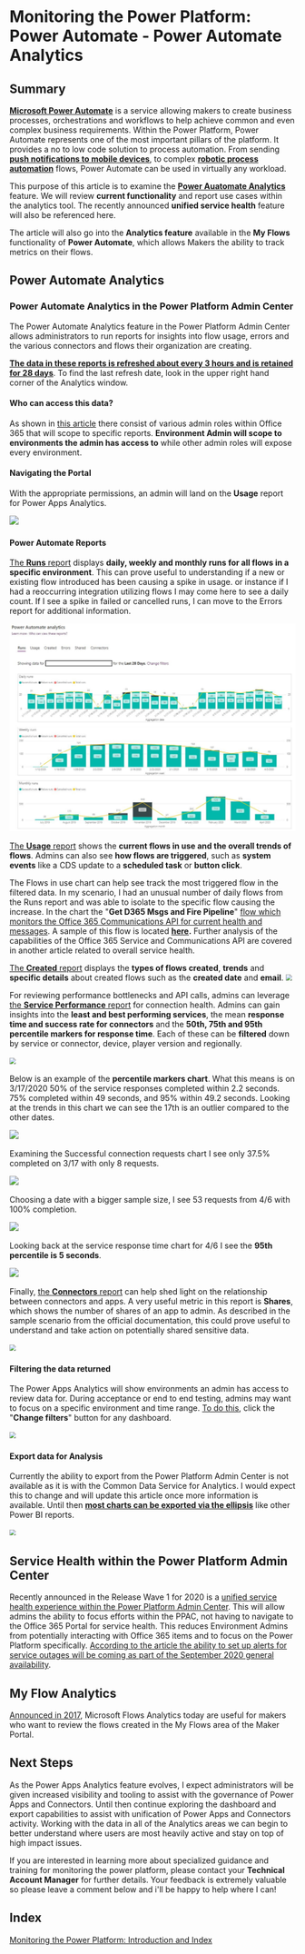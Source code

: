# Monitoring the Power Platform: Power Automate - Power Automate Analytics

## Summary

**[Microsoft Power Automate](https://docs.microsoft.com/en-us/power-automate/getting-started)** is a service allowing makers to create business processes, orchestrations and workflows to help achieve common and even complex business requirements. Within the Power Platform, Power Automate represents one of the most important pillars of the platform. It provides a no to low code solution to process automation. From sending **[push notifications to mobile devices](https://docs.microsoft.com/en-us/powerapps/maker/canvas-apps/add-notifications)**, to complex **[robotic process automation](https://flow.microsoft.com/en-us/ui-flows/)** flows, Power Automate can be used in virtually any workload.

This purpose of this article is to examine the **[Power Auatomate Analytics](https://docs.microsoft.com/en-us/power-platform/admin/analytics-flow)** feature. We will review **current functionality** and report use cases within the analytics tool. The recently announced **unified service health** feature will also be referenced here.

The article will also go into the **Analytics feature** available in the **My Flows** functionality of **Power Automate**, which allows Makers the ability to track metrics on their flows.

## Power Automate Analytics

### Power Automate Analytics in the Power Platform Admin Center

The Power Automate Analytics feature in the Power Platform Admin Center allows administrators to run reports for insights into flow usage, errors and the various connectors and flows their organization are creating.

**<u>The data in these reports is refreshed about every 3 hours and is retained for 28 days</u>**. To find the last refresh date, look in the upper right hand corner of the Analytics window.

<insert lastrefreshtime image>

#### Who can access this data?

As shown in [this article](https://docs.microsoft.com/en-us/power-platform/admin/analytics-flow#who-can-view-these-reports) there consist of various admin roles within Office 365 that will scope to specific reports. **Environment Admin will scope to environments the admin has access to** while other admin roles will expose every environment.

#### Navigating the Portal

With the appropriate permissions, an admin will land on the **Usage** report for Power Apps Analytics. 

<img src="https://raw.githubusercontent.com/wiki/aliyoussefi/D365-Monitoring/Artifacts/PowerAppsAnalytics/navigateTo.JPG"  />

#### Power Automate Reports

[The **Runs** report](https://docs.microsoft.com/en-us/power-platform/admin/analytics-flow#runs-report) displays **daily, weekly and monthly runs for all flows in a specific environment**. This can prove useful to understanding if a new or existing flow introduced has been causing a spike in usage. or instance if I had a reoccurring integration utilizing flows I may come here to see a daily count. If I see a spike in failed or cancelled runs, I can move to the Errors report for additional information.

<img src="https://raw.githubusercontent.com/aliyoussefi/MonitoringPowerPlatform/master/Artifacts/PowerAutomateAnalytics/Analytics-Runs.JPG" style="zoom: 67%;" />

[The **Usage** report](https://docs.microsoft.com/en-us/power-platform/admin/analytics-flow#usage-report) shows the **current flows in use and the overall trends of flows**. Admins can also see **how flows are triggered**, such as **system events** like a CDS update to a **scheduled task** or **button click**. 

<insert usage image>

The Flows in use chart can help see track the most triggered flow in the filtered data. In my scenario, I had an unusual number of daily flows from the Runs report and was able to isolate to the specific flow causing the increase. In the chart the "**Get D365 Msgs and Fire Pipeline**" [flow which monitors the Office 365 Communications API for current health and messages](https://community.dynamics.com/crm/b/crminthefield/posts/monitoring-dynamics-365-ce-service-health-and-messages-using-the-microsoft-office-365-service-communications-api). A sample of this flow is located **[here](https://github.com/aliyoussefi/MonitoringPowerPlatform/raw/PowerAutomate/Samples/GetDynamics365MessagesfromtheOffice365CommunicationsAPI_20200410121038.zip).** Further analysis of the capabilities of the Office 365 Service and Communications API are covered in another article related to overall service health.

<insert flows in use chart>

[The **Created** report](https://docs.microsoft.com/en-us/power-platform/admin/analytics-flow#created-report) displays the **types of flows created**, **trends** and **specific details** about created flows such as the **created date** and **email**.
<img src="https://raw.githubusercontent.com/wiki/aliyoussefi/D365-Monitoring/Artifacts/PowerAppsAnalytics/powerapps-analytics-toast-errors.png" style="zoom: 67%;" />

For reviewing performance bottlenecks and API calls, admins can leverage [the **Service Performance** report](https://docs.microsoft.com/en-us/power-platform/admin/analytics-powerapps#what-are-the-available-reports) for connection health. Admins can gain insights into the **least and best performing services**, the mean **response time and success rate for connectors** and the **50th, 75th and 95th percentile markers for response time**. Each of these can be **filtered** down by service or connector, device, player version and regionally.

<img src="https://raw.githubusercontent.com/wiki/aliyoussefi/D365-Monitoring/Artifacts/PowerAppsAnalytics/Analytics-ServicePerformance.JPG" style="zoom: 67%;" />

Below is an example of the **percentile markers chart**. What this means is on 3/17/2020 50% of the service responses completed within 2.2 seconds. 75% completed within 49 seconds, and 95% within 49.2 seconds. Looking at the trends in this chart we can see the 17th is an outlier compared to the other dates.

<img src="https://raw.githubusercontent.com/wiki/aliyoussefi/D365-Monitoring/Artifacts/PowerAppsAnalytics/Analytics-ServicePerformance-responsetime.JPG"  />

Examining the Successful connection requests chart I see only 37.5% completed on 3/17 with only 8 requests. 

<img src="https://raw.githubusercontent.com/wiki/aliyoussefi/D365-Monitoring/Artifacts/PowerAppsAnalytics/Analytics-ServicePerformance-successful-3-17.JPG"  />

Choosing a date with a bigger sample size, I see 53 requests from 4/6 with 100% completion.

<img src="https://raw.githubusercontent.com/wiki/aliyoussefi/D365-Monitoring/Artifacts/PowerAppsAnalytics/Analytics-ServicePerformance-successful-4-6.JPG"  />

Looking back at the service response time chart for 4/6 I see the **95th percentile is 5 seconds**.

<img src="https://raw.githubusercontent.com/wiki/aliyoussefi/D365-Monitoring/Artifacts/PowerAppsAnalytics/Analytics-ServicePerformance-responsetime-4-6.JPG"  />

Finally, [the **Connectors** report](https://docs.microsoft.com/en-us/power-platform/admin/analytics-powerapps#what-are-the-available-reports) can help shed light on the relationship between connectors and apps. A very useful metric in this report is **Shares**, which shows the number of shares of an app to admin. As described in the sample scenario from the official documentation, this could prove useful to understand and take action on potentially shared sensitive data.

<img src="https://raw.githubusercontent.com/wiki/aliyoussefi/D365-Monitoring/Artifacts/PowerAppsAnalytics/Analytics-Connectors.JPG" style="zoom: 67%;" />

#### Filtering the data returned

The Power Apps Analytics will show environments an admin has access to review data for. During acceptance or end to end testing, admins may want to focus on a specific environment and time range. [To do this](https://docs.microsoft.com/en-us/power-platform/admin/analytics-powerapps#how-do-i-change-environments), click the "**Change filters**" button for any dashboard.

<img src="https://raw.githubusercontent.com/wiki/aliyoussefi/D365-Monitoring/Artifacts/PowerAppsAnalytics/Analytics-Filters.JPG" style="zoom: 67%;" />

#### Export data for Analysis

Currently the ability to export from the Power Platform Admin Center is not available as it is with the Common Data Service for Analytics. I would expect this to change and will update this article once more information is available. Until then [**most charts can be exported via the ellipsis**](https://docs.microsoft.com/en-us/power-platform/admin/analytics-powerapps#how-can-i-download-the-reports) like other Power BI reports. 

<img src="https://raw.githubusercontent.com/wiki/aliyoussefi/D365-Monitoring/Artifacts/PowerAppsAnalytics/powerapps-analytics-export-data.png" style="zoom: 67%;" />

## Service Health within the Power Platform Admin Center

Recently announced in the Release Wave 1 for 2020 is a [unified service health experience within the Power Platform Admin Center](https://docs.microsoft.com/en-us/power-platform-release-plan/2020wave1/power-platform-governance-administration/unified-service-health-experience-power-platform-admin-center). This will allow admins the ability to focus efforts within the PPAC, not having to navigate to the Office 365 Portal for service health. This reduces Environment Admins from potentially interacting with Office 365 items and to focus on the Power Platform specifically. [According to the article the ability to set up alerts for service outages will be coming as part of the September 2020 general availability](https://docs.microsoft.com/en-us/power-platform-release-plan/2020wave1/power-platform-governance-administration/service-health-power-platform-admin-center).

## My Flow Analytics

[Announced in 2017](https://flow.microsoft.com/en-us/blog/announcing-microsoft-flow-analytics/), Microsoft Flows Analytics today are useful for makers who want to review the flows created in the My Flows area of the Maker Portal.



## Next Steps

As the Power Apps Analytics feature evolves, I expect administrators will be given increased visibility and tooling to assist with the governance of Power Apps and Connectors. Until then continue exploring the dashboard and export capabilities to assist with unification of Power Apps and Connectors activity. Working with the data in all of the Analytics areas we can begin to better understand where users are most heavily active and stay on top of high impact issues.

If you are interested in learning more about specialized guidance and training for monitoring the power platform, please contact your **Technical Account Manager** for further details. Your feedback is extremely valuable so please leave a comment below and i'll be happy to help where I can!

## Index

[Monitoring the Power Platform: Introduction and Index](https://community.dynamics.com/crm/b/crminthefield/posts/monitoring-the-power-platform-introduction)